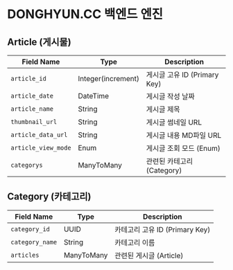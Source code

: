 # DONGHYUN.CC 백엔드 엔진


## Article (게시물)

| Field Name          | Type       | Description                        |
|---------------------|------------|------------------------------------|
| `article_id`       | Integer(increment)    | 게시글 고유 ID (Primary Key)      |
| `article_date`     | DateTime   | 게시글 작성 날짜                  |
| `article_name`     | String     | 게시글 제목                       |
| `thumbnail_url`     | String     | 게시글 썸네일 URL                |
| `article_data_url`  | String     | 게시글 내용 MD파일 URL            |
| `article_view_mode` | Enum       | 게시글 조회 모드 (Enum) |
| `categorys`        | ManyToMany | 관련된 카테고리 (Category)        |

## Category (카테고리)

| Field Name          | Type       | Description                        |
|---------------------|------------|------------------------------------|
| `category_id`      | UUID       | 카테고리 고유 ID (Primary Key)    |
| `category_name`    | String     | 카테고리 이름                     |
| `articles`         | ManyToMany | 관련된 게시글 (Article)           |
